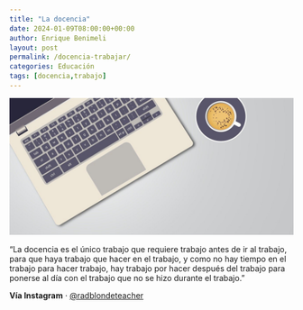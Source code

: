 ```yaml
---
title: "La docencia"
date: 2024-01-09T08:00:00+00:00
author: Enrique Benimeli
layout: post
permalink: /docencia-trabajar/
categories: Educación
tags: [docencia,trabajo]
---
```


[![image](assets/images/posts/post03.jpg)]()

“La docencia es el único trabajo que requiere trabajo antes de ir al trabajo, para que haya trabajo que hacer en el trabajo, y como no hay tiempo en el trabajo para hacer trabajo, hay trabajo por hacer después del trabajo para ponerse al día con el trabajo que no se hizo durante el trabajo.”

**Vía Instagram** · [@radblondeteacher](https://www.instagram.com/reel/C1k4Hv3xqwO)
